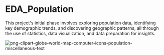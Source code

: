 # EDA_Population
This project's initial phase involves exploring population data, identifying key demographic trends, and discovering geographic patterns, all through the use of statistics, data visualization, and data preparation for insights.


![png-clipart-globe-world-map-computer-icons-population-miscellaneous-text](https://github.com/MuhammadAlmursii/EDA_Population/assets/140438093/4140df33-4cad-4f80-9122-ca02f51ad9ca)
